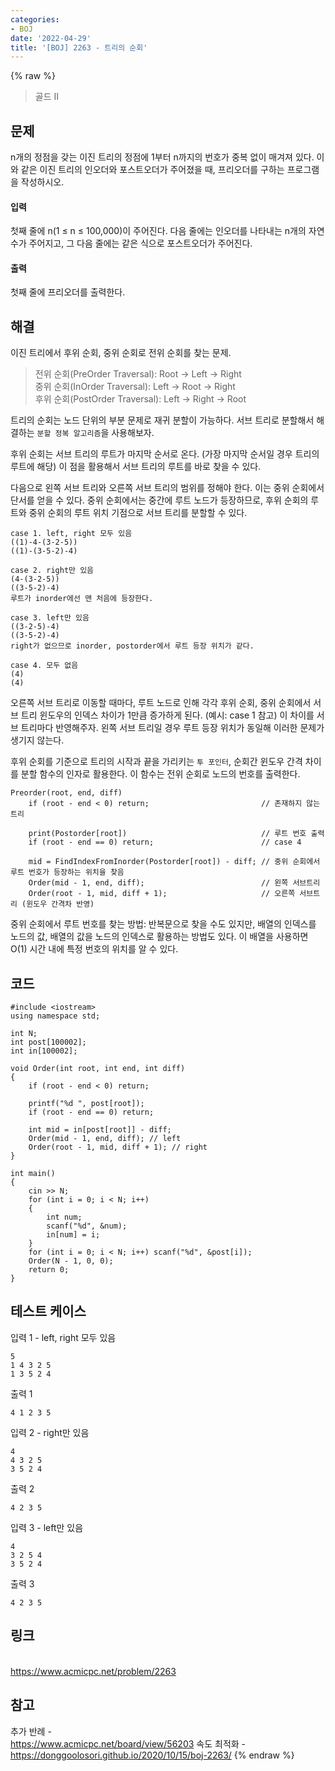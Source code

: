 ```yaml
---
categories:
- BOJ
date: '2022-04-29'
title: '[BOJ] 2263 - 트리의 순회'
---
```


{% raw %}
> 골드 II<br>

## 문제
n개의 정점을 갖는 이진 트리의 정점에 1부터 n까지의 번호가 중복 없이 매겨져 있다. 이와 같은 이진 트리의 인오더와 포스트오더가 주어졌을 때, 프리오더를 구하는 프로그램을 작성하시오.

#### 입력
첫째 줄에 n(1 ≤ n ≤ 100,000)이 주어진다. 다음 줄에는 인오더를 나타내는 n개의 자연수가 주어지고, 그 다음 줄에는 같은 식으로 포스트오더가 주어진다.

#### 출력
첫째 줄에 프리오더를 출력한다.

## 해결
이진 트리에서 후위 순회, 중위 순회로 전위 순회를 찾는 문제.
> 전위 순회(PreOrder Traversal): Root → Left → Right<br>
> 중위 순회(InOrder Traversal): Left → Root → Right<br>
> 후위 순회(PostOrder Traversal): Left → Right → Root<br>

트리의 순회는 노드 단위의 부분 문제로 재귀 분할이 가능하다. 서브 트리로 분할해서 해결하는 `분할 정복 알고리즘`을 사용해보자.

후위 순회는 서브 트리의 루트가 마지막 순서로 온다. (가장 마지막 순서일 경우 트리의 루트에 해당) 이 점을 활용해서 서브 트리의 루트를 바로 찾을 수 있다.

다음으로 왼쪽 서브 트리와 오른쪽 서브 트리의 범위를 정해야 한다. 이는 중위 순회에서 단서를 얻을 수 있다. 중위 순회에서는 중간에 루트 노드가 등장하므로, 후위 순회의 루트와 중위 순회의 루트 위치 기점으로 서브 트리를 분할할 수 있다.
```
case 1. left, right 모두 있음
((1)-4-(3-2-5))
((1)-(3-5-2)-4)

case 2. right만 있음
(4-(3-2-5))
((3-5-2)-4)
루트가 inorder에선 맨 처음에 등장한다.

case 3. left만 있음
((3-2-5)-4)
((3-5-2)-4)
right가 없으므로 inorder, postorder에서 루트 등장 위치가 같다.

case 4. 모두 없음
(4)
(4)
```
오른쪽 서브 트리로 이동할 때마다, 루트 노드로 인해 각각 후위 순회, 중위 순회에서 서브 트리 윈도우의 인덱스 차이가 1만큼 증가하게 된다. (예시: case 1 참고) 이 차이를 서브 트리마다 반영해주자. 왼쪽 서브 트리일 경우 루트 등장 위치가 동일해 이러한 문제가 생기지 않는다.

후위 순회를 기준으로 트리의 시작과 끝을 가리키는 `투 포인터`, 순회간 윈도우 간격 차이를 분할 함수의 인자로 활용한다. 이 함수는 전위 순회로 노드의 번호를 출력한다.
```
Preorder(root, end, diff)
	if (root - end < 0) return;							// 존재하지 않는 트리

	print(Postorder[root])								// 루트 번호 출력
	if (root - end == 0) return;						// case 4

	mid = FindIndexFromInorder(Postorder[root]) - diff;	// 중위 순회에서 루트 번호가 등장하는 위치을 찾음
	Order(mid - 1, end, diff); 							// 왼쪽 서브트리
	Order(root - 1, mid, diff + 1); 					// 오른쪽 서브트리 (윈도우 간격차 반영)
```

중위 순회에서 루트 번호를 찾는 방법: 반복문으로 찾을 수도 있지만, 배열의 인덱스를 노드의 값, 배열의 값을 노드의 인덱스로 활용하는 방법도 있다. 이 배열을 사용하면 O(1) 시간 내에 특정 번호의 위치를 알 수 있다.

## 코드
```
#include <iostream>
using namespace std;

int N;
int post[100002];
int in[100002];

void Order(int root, int end, int diff)
{
	if (root - end < 0) return;

	printf("%d ", post[root]);
	if (root - end == 0) return;

	int mid = in[post[root]] - diff;
	Order(mid - 1, end, diff); // left
	Order(root - 1, mid, diff + 1); // right
}

int main()
{
	cin >> N;
	for (int i = 0; i < N; i++)
	{
		int num;
		scanf("%d", &num);
		in[num] = i;
	}
	for (int i = 0; i < N; i++) scanf("%d", &post[i]);
	Order(N - 1, 0, 0);
	return 0;
}
```

## 테스트 케이스
입력 1 - left, right 모두 있음
```
5 
1 4 3 2 5 
1 3 5 2 4 
```

출력 1
```
4 1 2 3 5
```

입력 2 - right만 있음
```
4 
4 3 2 5 
3 5 2 4 
```

출력 2
```
4 2 3 5
```

입력 3 - left만 있음
```
4 
3 2 5 4 
3 5 2 4 
```

출력 3
```
4 2 3 5
```

## 링크
<br>https://www.acmicpc.net/problem/2263

## 참고
추가 반례 - <br>https://www.acmicpc.net/board/view/56203
속도 최적화 - <br>https://donggoolosori.github.io/2020/10/15/boj-2263/
{% endraw %}